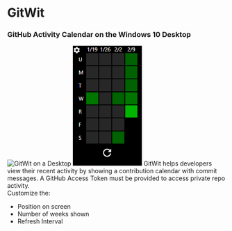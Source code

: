 # GitWit
### GitHub Activity Calendar on the Windows 10 Desktop
![GitWit on a Desktop](/rdme/desktop.PNG)
![Calendar View](/rdme/calendar.PNG)
GitWit helps developers view their recent activity by showing a contribution calendar with commit messages.  A GitHub Access Token must be provided to access private repo activity.
<br />
Customize the:
* Position on screen
* Number of weeks shown
* Refresh Interval
